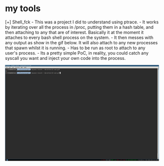 # my tools 

[+] Shell_fck
	- This was a project I did to understand using ptrace.
	- It works by iterating over all the process in /proc, putting them in a hash table, and then attaching to any
	that are of interest. Basically it at the moment it attaches to every bash shell process on the system.
	- It then messes with any output as show in the gif below. It will also attach to any new processes that spawn whilst
	it is running.
	- Has to be run as root to attach to any user's process.
	- Its a pretty simple PoC, in reality, you could catch any syscall you want and inject your own code into the process.

![alt tag](https://raw.githubusercontent.com/invictus-0x90/my-tools/master/example.gif)
